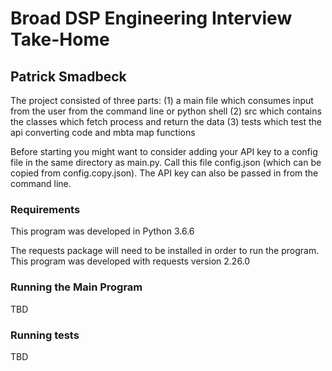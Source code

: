 # Broad DSP Engineering Interview Take-Home
## Patrick Smadbeck

The project consisted of three parts:
(1) a main file which consumes input from the user from the command line or python shell
(2) src which contains the classes which fetch process and return the data
(3) tests which test the api converting code and mbta map functions

Before starting you might want to consider adding your API key to a config file in the same directory as main.py.
Call this file config.json (which can be copied from config.copy.json).
The API key can also be passed in from the command line.

### Requirements
This program was developed in Python 3.6.6

The requests package will need to be installed in order to run the program.
This program was developed with requests version 2.26.0

### Running the Main Program
TBD

### Running tests
TBD
